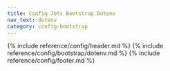 ```yaml
---
title: Config Jets Bootstrap Dotenv
nav_text: dotenv
category: config-bootstrap
---
```


{% include reference/config/header.md %}
{% include reference/config/bootstrap/dotenv.md %}
{% include reference/config/footer.md %}
